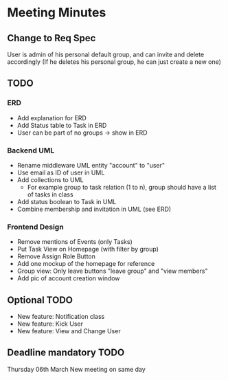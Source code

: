 # Meeting Minutes

## Change to Req Spec

User is admin of his personal default group, and can invite and delete accordingly
(If he deletes his personal group, he can just create a new one)

## TODO

### ERD

- Add explanation for ERD
- Add Status table to Task in ERD
- User can be part of no groups -> show in ERD

### Backend UML

- Rename middleware UML entity "account" to "user"
- Use email as ID of user in UML
- Add collections to UML
    - For example group to task relation (1 to n), group should have a list of tasks in class
- Add status boolean to Task in UML
- Combine membership and invitation in UML (see ERD)

### Frontend Design

- Remove mentions of Events (only Tasks)
- Put Task View on Homepage (with filter by group)
- Remove Assign Role Button
- Add one mockup of the homepage for reference
- Group view: Only leave buttons "leave group" and "view members"
- Add pic of account creation window

## Optional TODO

- New feature: Notification class
- New feature: Kick User
- New feature: View and Change User

## Deadline mandatory TODO

Thursday 06th March
New meeting on same day
